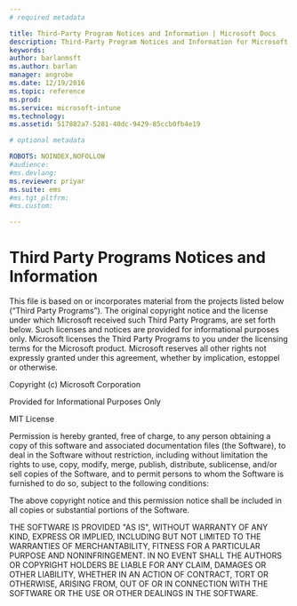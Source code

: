 ```yaml
---
# required metadata

title: Third-Party Program Notices and Information | Microsoft Docs
description: Third-Party Program Notices and Information for Microsoft Intune
keywords:
author: barlanmsft
ms.author: barlan
manager: angrobe
ms.date: 12/19/2016
ms.topic: reference
ms.prod:
ms.service: microsoft-intune
ms.technology:
ms.assetid: 517882a7-5281-40dc-9429-85ccb0fb4e19

# optional metadata

ROBOTS: NOINDEX,NOFOLLOW
#audience:
#ms.devlang:
ms.reviewer: priyar
ms.suite: ems
#ms.tgt_pltfrm:
#ms.custom:

---
```

# Third Party Programs Notices and Information

This file is based on or incorporates material from the projects listed below (“Third Party Programs”). The original copyright notice and the license under which Microsoft received such Third Party Programs, are set forth below. Such licenses and notices are provided for informational purposes only. Microsoft licenses the Third Party Programs to you under the licensing terms for the Microsoft product. Microsoft reserves all other rights not expressly granted under this agreement, whether by implication, estoppel or otherwise.

Copyright (c) Microsoft Corporation

Provided for Informational Purposes Only

MIT License

Permission is hereby granted, free of charge, to any person obtaining a copy of this software and associated documentation files (the Software), to deal in the Software without restriction, including without limitation the rights to use, copy, modify, merge, publish, distribute, sublicense, and/or sell copies of the Software, and to permit persons to whom the Software is furnished to do so, subject to the following conditions:

The above copyright notice and this permission notice shall be included in all copies or substantial portions of the Software.

THE SOFTWARE IS PROVIDED "AS IS", WITHOUT WARRANTY OF ANY KIND, EXPRESS OR IMPLIED, INCLUDING BUT NOT LIMITED TO THE WARRANTIES OF MERCHANTABILITY, FITNESS FOR A PARTICULAR PURPOSE AND NONINFRINGEMENT. IN NO EVENT SHALL THE AUTHORS OR COPYRIGHT HOLDERS BE LIABLE FOR ANY CLAIM, DAMAGES OR OTHER LIABILITY, WHETHER IN AN ACTION OF CONTRACT, TORT OR OTHERWISE, ARISING FROM, OUT OF OR IN CONNECTION WITH THE SOFTWARE OR THE USE OR OTHER DEALINGS IN THE SOFTWARE.
